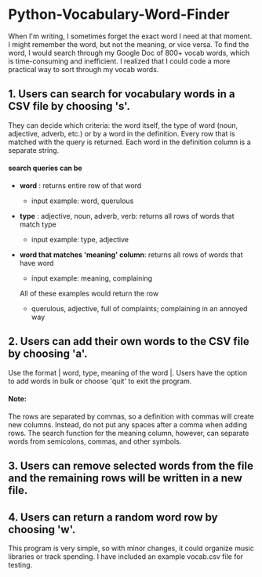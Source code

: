 # Python-Vocabulary-Word-Finder

When I'm writing, I sometimes forget the exact word I need at that moment. I might remember the word, but not the meaning, or vice versa. To find the word, I would search through my Google Doc of 800+ vocab words, which is time-consuming and inefficient. I realized that I could code a more practical way to sort through my vocab words. 


## 1. Users can search for vocabulary words in a CSV file by choosing 's'. 
They can decide which criteria: the word itself, the type of word (noun, adjective, adverb, etc.) or by a word in the definition. Every row that is matched with the query is returned. Each word in the definition column is a separate string. 

#### search queries can be
   - **word** : returns entire row of that word
        - input example:    word, querulous
   - **type** : adjective, noun, adverb, verb: returns all rows of words that match type
        - input example:    type, adjective
   - **word that matches 'meaning' column**: returns all rows of words that have word
        - input example:    meaning, complaining
        
        All of these examples would return the row
        - querulous, adjective, full of complaints; complaining in an annoyed way

## 2. Users can add their own words to the CSV file by choosing 'a'. 
Use the format | word, type, meaning of the word |. Users have the option to add words in bulk or choose 'quit' to exit the program. 

#### Note:
The rows are separated by commas, so a definition with commas will create new columns. Instead, do not put any spaces after a comma when adding rows. The search function for the meaning column, however, can separate words from semicolons, commas, and other symbols. 

## 3. Users can remove selected words from the file and the remaining rows will be written in a new file.

## 4. Users can return a random word row by choosing 'w'.

This program is very simple, so with minor changes, it could organize music libraries or track spending. I have included an example vocab.csv file for testing. 
